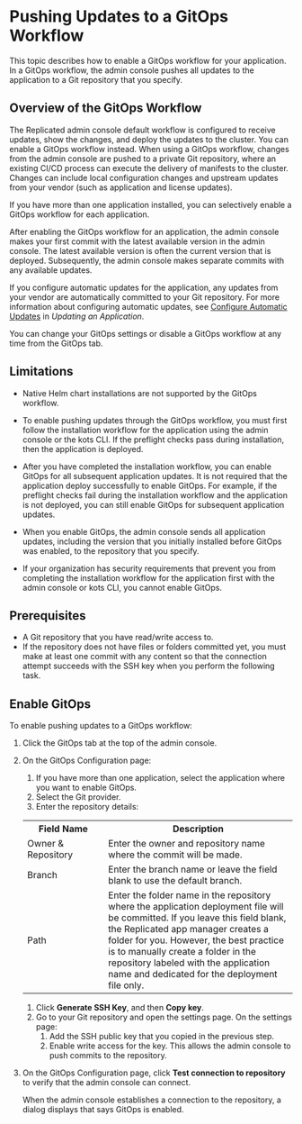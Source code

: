 # Pushing Updates to a GitOps Workflow

This topic describes how to enable a GitOps workflow for your application. In a GitOps workflow, the admin console pushes all updates to the application to a Git repository that you specify.

## Overview of the GitOps Workflow

The Replicated admin console default workflow is configured to receive updates, show the changes, and deploy the updates to the cluster. You can enable a GitOps workflow instead. When using a GitOps workflow, changes from the admin console are pushed to a private Git repository, where an existing CI/CD process can execute the delivery of manifests to the cluster. Changes can include local configuration changes and upstream updates from your vendor (such as application and license updates).

If you have more than one application installed, you can selectively enable a GitOps workflow for each application.

After enabling the GitOps workflow for an application, the admin console makes your first commit with the latest available version in the admin console. The latest available version is often the current version that is deployed. Subsequently, the admin console makes separate commits with any available updates.

If you configure automatic updates for the application, any updates from your vendor are automatically committed to your Git repository. For more information about configuring automatic updates, see [Configure Automatic Updates](updating-apps#configure-automatic-updates) in _Updating an Application_.

You can change your GitOps settings or disable a GitOps workflow at any time from the GitOps tab.

## Limitations

- Native Helm chart installations are not supported by the GitOps workflow.

- To enable pushing updates through the GitOps workflow, you must first follow the installation workflow for the application using the admin console or the kots CLI. If the preflight checks pass during installation, then the application is deployed.

- After you have completed the installation workflow, you can enable GitOps for all subsequent application updates. It is not required that the application deploy successfully to enable GitOps. For example, if the preflight checks fail during the installation workflow and the application is not deployed, you can still enable GitOps for subsequent application updates.

- When you enable GitOps, the admin console sends all application updates, including the version that you initially installed before GitOps was enabled, to the repository that you specify.

- If your organization has security requirements that prevent you from completing the installation workflow for the application first with the admin console or kots CLI, you cannot enable GitOps.

## Prerequisites

- A Git repository that you have read/write access to.
- If the repository does not have files or folders committed yet, you must make at least one commit with any content so that the connection attempt succeeds with the SSH key when you perform the following task.

## Enable GitOps

To enable pushing updates to a GitOps workflow:

1. Click the GitOps tab at the top of the admin console.

1. On the GitOps Configuration page:

    1. If you have more than one application, select the application where you want to enable GitOps.
    1. Select the Git provider.
    1. Enter the repository details:

      <table>
        <tr>
          <th width="30%">Field Name</th>
          <th width="70%">Description</th>
        </tr>
        <tr>
          <td>Owner & Repository</td>
          <td>Enter the owner and repository name where the commit will be made.</td>
        </tr>
        <tr>
          <td>Branch</td>
          <td>Enter the branch name or leave the field blank to use the default branch.</td>
        </tr>
        <tr>
          <td>Path</td>
          <td>Enter the folder name in the repository where the application deployment file will be committed. If you leave this field blank, the Replicated app manager creates a folder for you. However, the best practice is to manually create a folder in the repository labeled with the application name and dedicated for the deployment file only.</td>
          </tr>
      </table>

    1. Click **Generate SSH Key**, and then **Copy key**.
    1. Go to your Git repository and open the settings page. On the settings page:
       1. Add the SSH public key that you copied in the previous step.
       1. Enable write access for the key. This allows the admin console to push commits to the repository.

1. On the GitOps Configuration page, click **Test connection to repository** to verify that the admin console can connect.

    When the admin console establishes a connection to the repository, a dialog displays that says GitOps is enabled.
